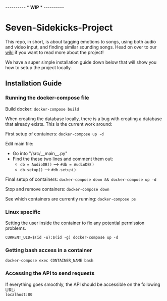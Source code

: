 ---------- * **WIP** * ----------

# Seven-Sidekicks-Project

This repo, in short, is about tagging emotions to songs, using both audio and video input, and finding similar sounding songs. Head on over to our [wiki](https://github.com/nsst19/Seven-Sidekicks-Project/wiki) if you want to read more about the project!

We have a super simple installation guide down below that will show you how to setup the project locally.

## Installation Guide

### Running the docker-compose file
Build docker: ```docker-compose build```

When creating the database locally, there is a bug with creating a database that already exists. This is the current work around:

First setup of containers: ```docker-compose up -d```

Edit main file: <br>
- Go into "/src/\_\_main\_\_.py"
- Find the these two lines and comment them out:
  - ```db = AudioDB()``` --> ```#db = AudioDB()```
  - ```db.setup()``` --> ```#db.setup()```

Final setup of containers: ```docker-compose down && docker-compose up -d```


Stop and remove containers: ```docker-compose down```

See which containers are currently running: ```docker-compose ps```

### Linux specific
Setting the user inside the container to fix any potential permission problems.

```CURRENT_UID=$(id -u):$(id -g) docker-compose up -d```


### Getting bash access in a container

```docker-compose exec CONTAINER_NAME bash```

### Accessing the API to send requests
If everything goes smoothly, the API should be accessible on the following URL:<br>
```localhost:80```

